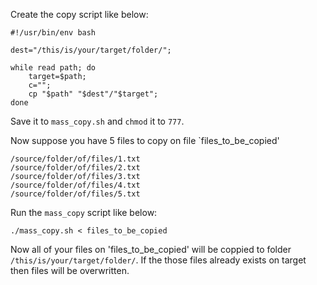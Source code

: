 Create the copy script like below:

~~~
#!/usr/bin/env bash

dest="/this/is/your/target/folder/";

while read path; do
    target=$path;
    c="";
    cp "$path" "$dest"/"$target";
done
~~~

Save it to `mass_copy.sh` and `chmod` it to `777`.

Now suppose you have 5 files to copy on file `files_to_be_copied'

~~~
/source/folder/of/files/1.txt
/source/folder/of/files/2.txt
/source/folder/of/files/3.txt
/source/folder/of/files/4.txt
/source/folder/of/files/5.txt
~~~

Run the `mass_copy` script like below:

~~~
./mass_copy.sh < files_to_be_copied
~~~

Now all of your files on 'files_to_be_copied' will be coppied to folder `/this/is/your/target/folder/`. If the those files already exists on target then files will be overwritten.
